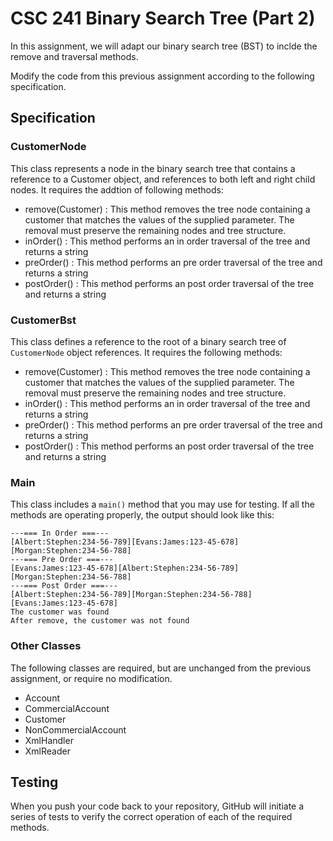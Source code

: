 # CSC 241 Binary Search Tree (Part 2)

In this assignment, we will adapt our binary search tree (BST) to inclde
the remove and traversal methods.

Modify the code from this previous assignment according to the following
specification.

## Specification

### CustomerNode
This class represents a node in the binary search tree that contains a reference to
a Customer object, and references to both left and right child nodes. It requires the
addtion of following methods:
- remove(Customer) : This method removes the tree node containing a customer
that matches the values of the supplied parameter. The removal must preserve 
the remaining nodes and tree structure. 
- inOrder() : This method performs an in order traversal of the tree and returns 
a string
- preOrder() : This method performs an pre order traversal of the tree and returns 
a string 
- postOrder() : This method performs an post order traversal of the tree and returns 
a string

### CustomerBst
This class defines a reference to the root of a binary search tree of `CustomerNode` object
references. It requires the following methods:
- remove(Customer) : This method removes the tree node containing a customer
that matches the values of the supplied parameter. The removal must preserve 
the remaining nodes and tree structure. 
- inOrder() : This method performs an in order traversal of the tree and returns 
a string
- preOrder() : This method performs an pre order traversal of the tree and returns 
a string 
- postOrder() : This method performs an post order traversal of the tree and returns 
a string

### Main
This class includes a `main()` method that you may use for testing. If all the
methods are operating properly, the output should look like this:
```$xslt
---=== In Order ===---
[Albert:Stephen:234-56-789][Evans:James:123-45-678][Morgan:Stephen:234-56-788]
---=== Pre Order ===---
[Evans:James:123-45-678][Albert:Stephen:234-56-789][Morgan:Stephen:234-56-788]
---=== Post Order ===---
[Albert:Stephen:234-56-789][Morgan:Stephen:234-56-788][Evans:James:123-45-678]
The customer was found
After remove, the customer was not found

```

### Other Classes
The following classes are required, but are unchanged from the previous
assignment, or require no modification.
- Account
- CommercialAccount
- Customer
- NonCommercialAccount
- XmlHandler
- XmlReader

## Testing
When you push your code back to your repository, GitHub will initiate a series of
tests to verify the correct operation of each of the required methods.
